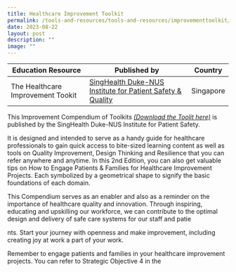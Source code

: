 ```yaml
---
title: Healthcare Improvement Toolkit
permalink: /tools-and-resources/tools-and-resources/improvementtoolkit/
date: 2023-08-22
layout: post
description: ""
image: ""
---
```



| Education Resource| Published by | Country |
| -------- | -------- | -------- |
| The Healthcare Improvement Tookit     | [SingHealth Duke-NUS Institute for Patient Safety & Quality ](https://www.singhealthdukenus.com.sg/ipsq)     | Singapore |


This Improvement Compendium of Toolkits [*(Download the Toolit here)*](/files/gkpsfilea09-20232208_ipsq%20healthcare%20improvement%20toolkit.pdf) is published by the SingHealth Duke-NUS Institute for Patient Safety. 

It is designed and intended to serve as a handy guide for healthcare professionals to gain quick access to bite-sized learning content as well as tools on Quality Improvement, Design Thinking and Resilience that you can refer anywhere and anytime. In this 2nd Edition, you can also get valuable tips on How to Engage Patients & Families for Healthcare Improvement Projects. Each symbolized by a geometrical shape to signify the basic foundations of each domain. 

This Compendium serves as an enabler and also as a reminder on the importance of healthcare quality and innovation. Through inspiring, educating and upskilling our workforce, we can contribute to the optimal design and delivery of safe care systems for our staff and patie

nts. Start your journey with openness and make improvement, including creating joy at work a part of your work. 

Remember to engage patients and families in your healthcare improvement projects. You can refer to Strategic Objective 4 in the 